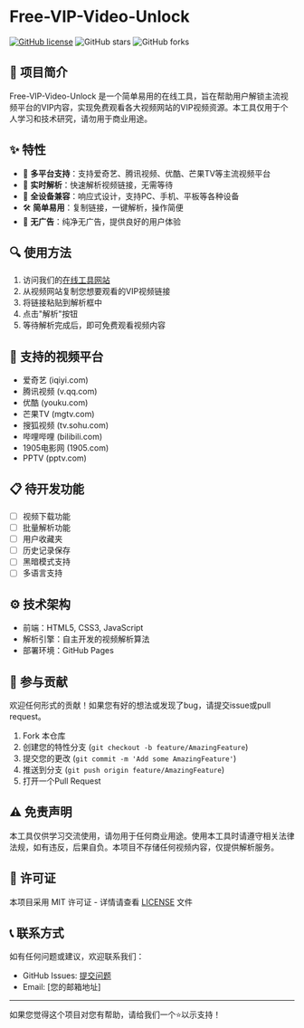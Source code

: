 # Free-VIP-Video-Unlock

[![GitHub license](https://img.shields.io/github/license/zhikanyeye/Free-VIP-Video-Unlock)](LICENSE)
![GitHub stars](https://img.shields.io/github/stars/zhikanyeye/Free-VIP-Video-Unlock?style=social)
![GitHub forks](https://img.shields.io/github/forks/zhikanyeye/Free-VIP-Video-Unlock?style=social)

## 🚀 项目简介

Free-VIP-Video-Unlock 是一个简单易用的在线工具，旨在帮助用户解锁主流视频平台的VIP内容，实现免费观看各大视频网站的VIP视频资源。本工具仅用于个人学习和技术研究，请勿用于商业用途。

## ✨ 特性

- 🎯 **多平台支持**：支持爱奇艺、腾讯视频、优酷、芒果TV等主流视频平台
- 🔄 **实时解析**：快速解析视频链接，无需等待
- 📱 **全设备兼容**：响应式设计，支持PC、手机、平板等各种设备
- 🛠 **简单易用**：复制链接，一键解析，操作简便
- 🚫 **无广告**：纯净无广告，提供良好的用户体验

## 🔍 使用方法

1. 访问我们的[在线工具网站](https://zhikanyeye.github.io/Free-VIP-Video-Unlock/)
2. 从视频网站复制您想要观看的VIP视频链接
3. 将链接粘贴到解析框中
4. 点击"解析"按钮
5. 等待解析完成后，即可免费观看视频内容

## 🌟 支持的视频平台

- 爱奇艺 (iqiyi.com)
- 腾讯视频 (v.qq.com)
- 优酷 (youku.com)
- 芒果TV (mgtv.com)
- 搜狐视频 (tv.sohu.com)
- 哔哩哔哩 (bilibili.com)
- 1905电影网 (1905.com)
- PPTV (pptv.com)

## 📋 待开发功能

- [ ] 视频下载功能
- [ ] 批量解析功能
- [ ] 用户收藏夹
- [ ] 历史记录保存
- [ ] 黑暗模式支持
- [ ] 多语言支持

## ⚙️ 技术架构

- 前端：HTML5, CSS3, JavaScript
- 解析引擎：自主开发的视频解析算法
- 部署环境：GitHub Pages

## 🤝 参与贡献

欢迎任何形式的贡献！如果您有好的想法或发现了bug，请提交issue或pull request。

1. Fork 本仓库
2. 创建您的特性分支 (`git checkout -b feature/AmazingFeature`)
3. 提交您的更改 (`git commit -m 'Add some AmazingFeature'`)
4. 推送到分支 (`git push origin feature/AmazingFeature`)
5. 打开一个Pull Request

## ⚠️ 免责声明

本工具仅供学习交流使用，请勿用于任何商业用途。使用本工具时请遵守相关法律法规，如有违反，后果自负。本项目不存储任何视频内容，仅提供解析服务。

## 📄 许可证

本项目采用 MIT 许可证 - 详情请查看 [LICENSE](LICENSE) 文件

## 📞 联系方式

如有任何问题或建议，欢迎联系我们：

- GitHub Issues: [提交问题](https://github.com/zhikanyeye/Free-VIP-Video-Unlock/issues)
- Email: [您的邮箱地址]

---

如果您觉得这个项目对您有帮助，请给我们一个⭐️以示支持！
